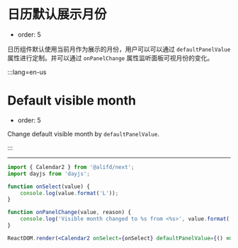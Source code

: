 # 日历默认展示月份

- order: 5

日历组件默认使用当前月作为展示的月份，用户可以可以通过 `defaultPanelValue` 属性进行定制。并可以通过 `onPanelChange` 属性监听面板可视月份的变化。

:::lang=en-us
# Default visible month

- order: 5

Change default visible month by `defaultPanelValue`.

:::

---

````jsx
import { Calendar2 } from '@alifd/next';
import dayjs from 'dayjs';

function onSelect(value) {
    console.log(value.format('L'));
}

function onPanelChange(value, reason) {
    console.log('Visible month changed to %s from <%s>', value.format('YYYY-MM'), reason);
}

ReactDOM.render(<Calendar2 onSelect={onSelect} defaultPanelValue={() => dayjs('2018-01', 'YYYY-MM', true)} onPanelChange={onPanelChange} />, mountNode);
````
